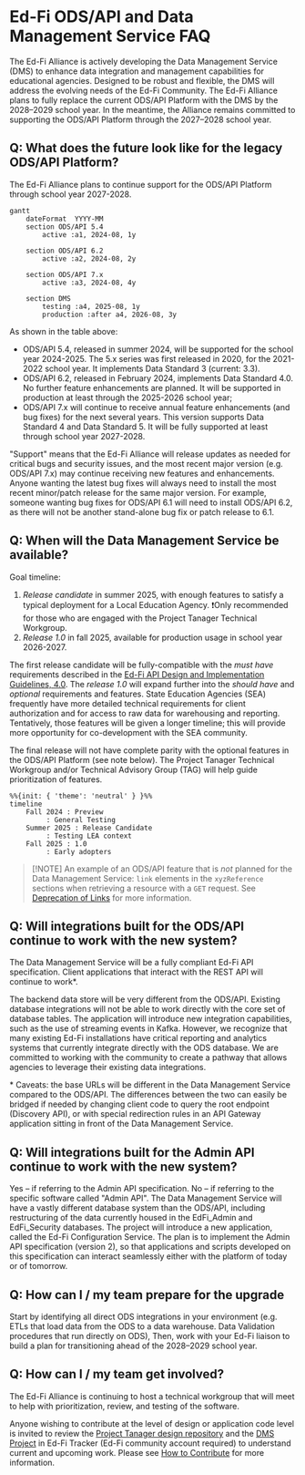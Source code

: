 # Ed-Fi ODS/API and Data Management Service FAQ

The Ed-Fi Alliance is actively developing the Data Management Service (DMS) to
enhance data integration and management capabilities for educational agencies.
Designed to be robust and flexible, the DMS will address the evolving needs of
the Ed-Fi Community. The Ed-Fi Alliance plans to fully replace the current
ODS/API Platform with the DMS by the 2028–2029 school year. In the meantime, the
Alliance remains committed to supporting the ODS/API Platform through the
2027–2028 school year.

## Q: What does the future look like for the legacy ODS/API Platform?

The Ed-Fi Alliance plans to continue support for the ODS/API Platform through
school year 2027-2028.

```mermaid
gantt
    dateFormat  YYYY-MM
    section ODS/API 5.4
        active :a1, 2024-08, 1y

    section ODS/API 6.2
        active :a2, 2024-08, 2y

    section ODS/API 7.x
        active :a3, 2024-08, 4y

    section DMS
        testing :a4, 2025-08, 1y
        production :after a4, 2026-08, 3y
```

As shown in the table above:

* ODS/API 5.4, released in summer 2024, will be supported for the school year
  2024-2025. The 5.x series was first released in 2020, for the 2021-2022 school
  year. It implements Data Standard 3 (current: 3.3).
* ODS/API 6.2, released in February 2024, implements Data Standard 4.0. No
  further feature enhancements are planned. It will be supported in production
  at least through the 2025-2026 school year;
* ODS/API 7.x will continue to receive annual feature enhancements (and bug
  fixes) for the next several years. This version supports Data Standard 4 and
  Data Standard 5. It will be fully supported at least through school year
  2027-2028.

"Support" means that the Ed-Fi Alliance will release updates as needed for
critical bugs and security issues, and the most recent major version (e.g.
ODS/API 7.x) may continue receiving new features and enhancements. Anyone
wanting the latest bug fixes will always need to install the most recent
minor/patch release for the same major version. For example, someone wanting bug
fixes for ODS/API 6.1 will need to install ODS/API 6.2, as there will not be
another stand-alone bug fix or patch release to 6.1.

## Q: When will the Data Management Service be available?

Goal timeline:

1. _Release candidate_ in summer 2025, with enough features to satisfy a typical
   deployment for a Local Education Agency. :exclamation:Only recommended for
   those who are engaged with the Project Tanager Technical Workgroup.
2. _Release 1.0_ in fall 2025, available for production usage in school year
   2026-2027.

The first release candidate will be fully-compatible with the _must have_
requirements described in the [Ed-Fi API Design and Implementation Guidelines,
4.0](https://docs.ed-fi.org/reference/data-exchange/api-guidelines/design-and-implementation-guidelines/).
The _release 1.0_ will expand further into the _should have_ and _optional_
requirements and features. State Education Agencies (SEA) frequently have more
detailed technical requirements for client authorization and for access to raw
data for warehousing and reporting. Tentatively, those features will be given a
longer timeline; this will provide more opportunity for co-development with the
SEA community.

The final release will not have complete parity with the optional features in
the ODS/API Platform (see note below). The Project Tanager Technical Workgroup
and/or Technical Advisory Group (TAG) will help guide prioritization of
features.

```mermaid
%%{init: { 'theme': 'neutral' } }%%
timeline
    Fall 2024 : Preview
         : General Testing
    Summer 2025 : Release Candidate
         : Testing LEA context
    Fall 2025 : 1.0
         : Early adopters
```

> [!NOTE] An example of an ODS/API feature that is _not_ planned for the Data
> Management Service: `link` elements in the `xyzReference` sections when
> retrieving a resource with a `GET` request. See [Deprecation of
> Links](https://edfi.atlassian.net/wiki/spaces/EFAPIGUIDE/pages/133791871/GET+Requests#Deprecation-of-Links)
> for more information.

## Q: Will integrations built for the ODS/API continue to work with the new system?

The Data Management Service will be a fully compliant Ed-Fi API specification.
Client applications that interact with the REST API will continue to work*.

The backend data store will be very different from the ODS/API. Existing
database integrations will not be able to work directly with the core set of
database tables. The application will introduce new integration capabilities,
such as the use of streaming events in Kafka. However, we recognize that many
existing Ed-Fi installations have critical reporting and analytics systems that
currently integrate directly with the ODS database. We are committed to working
with the community to create a pathway that allows agencies to leverage their
existing data integrations.

\* Caveats: the base URLs will be different in the Data Management Service
compared to the ODS/API. The differences between the two can easily be bridged
if needed by changing client code to query the root endpoint (Discovery API), or
with special redirection rules in an API Gateway application sitting in front of
the Data Management Service.

## Q: Will integrations built for the Admin API continue to work with the new system?

Yes – if referring to the Admin API specification. No – if referring to the
specific software called "Admin API". The Data Management Service will have a
vastly different database system than the ODS/API, including restructuring of
the data currently housed in the EdFi_Admin and EdFi_Security databases. The
project will introduce a new application, called the Ed-Fi Configuration
Service. The plan is to implement the Admin API specification (version 2), so
that applications and scripts developed on this specification can interact
seamlessly either with the platform of today or of tomorrow.

## Q: How can I / my team prepare for the upgrade

Start by identifying all direct ODS integrations in your environment (e.g. ETLs
that load data from the ODS to a data warehouse. Data Validation procedures that
run directly on ODS), Then, work with your Ed-Fi liaison to build a plan for
transitioning ahead of the 2028–2029 school year.

## Q: How can I / my team get involved?

The Ed-Fi Alliance is continuing to host a technical workgroup that will meet to
help with prioritization, review, and testing of the software.

Anyone wishing to contribute at the level of design or application code level is
invited to review the [Project Tanager design repository](./) and the [DMS
Project](https://tracker.ed-fi.org/secure/RapidBoard.jspa?rapidView=261&view=planning&issueLimit=100)
in Ed-Fi Tracker (Ed-Fi community account required) to understand current and
upcoming work. Please see [How to Contribute](./CONTRIBUTING.md) for more
information.

